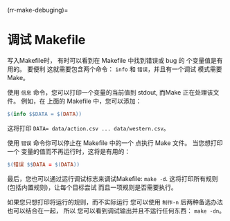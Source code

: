 (rr-make-debuging)=
# 调试 Makefile

写入Makefile时， 有时可以看到在 Makefile 中找到错误或 bug 的 个变量值是有用的。 要便利 这就需要包含两个命令： `info` 和 `错误`，并且有一个调试 模式需要Make。

使用 `信息` 命令，您可以打印一个变量的当前值到 stdout, 而Make 正在处理该文件。 例如，在 上面的 Makefile 中，您可以添加：

```makefile
$(info $$DATA = $(DATA))
```

这将打印 `DATA= data/action.csv ... data/western.csv`。

使用 `错误` 命令你可以停止在 Makefile 中的一个 点执行 Make 文件。 当您想打印一个 变量的值而不再运行时，这将是有用的：

```makefile
$(错误 $$DATA = $(DATA))
```

最后，您也可以通过运行调试标志来调试Makefile: `make -d`. 这将打印所有规则(包括内置规则)，让每个目标尝试 而且一项规则是否需要执行。

如果您只想打印将运行的规则，而不实际运行 您可以使用 `制作-n` 后两种备选办法也可以结合在一起， 所以 您可以看到调试输出并且不运行任何东西： `make -dn`。

